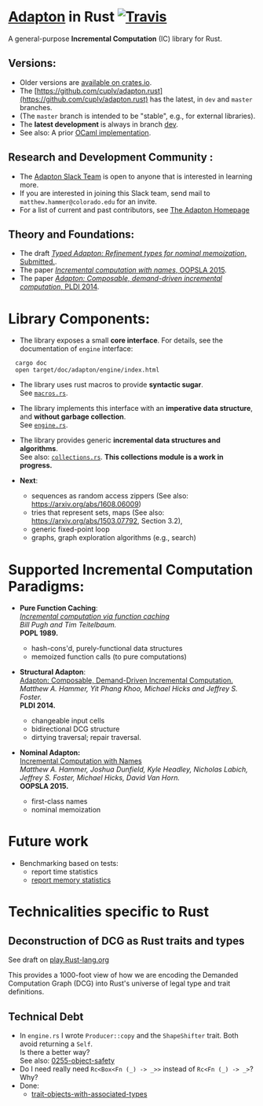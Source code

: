 [Adapton](http://adapton.org) in Rust  [![Travis](https://api.travis-ci.org/cuplv/adapton.rust.svg?branch=master)](https://travis-ci.org/cuplv/adapton.rust)
====================================================================================

A general-purpose **Incremental Computation** (IC) library for Rust.  

Versions:
---------

- Older versions are [available on crates.io](https://crates.io/crates/adapton).  
- The [https://github.com/cuplv/adapton.rust](https://github.com/cuplv/adapton.rust) has the latest, in `dev` and `master` branches.
- (The `master` branch is intended to be "stable", e.g., for external libraries).
- The **latest development** is always in branch [dev](https://github.com/cuplv/adapton.rust/tree/dev).  
- See also: A prior [OCaml implementation](https://github.com/plum-umd/adapton.ocaml).  

Research and Development Community :
--------------------------------------

 - The [Adapton Slack Team](http://adapton-public.slack.com) is open to anyone that is interested in learning more.
 - If you are interested in joining this Slack team, send mail to `matthew.hammer@colorado.edu` for an invite.
 - For a list of current and past contributors, see [The Adapton Homepage](http://adapton.org)

Theory and Foundations:
-----------------------

- The draft [_Typed Adapton: Refinement types for nominal memoization_, Submitted.]().  
- The paper [_Incremental computation with names_, OOPSLA 2015](http://arxiv.org/abs/1503.07792).  
- The paper [_Adapton: Composable, demand-driven incremental computation_, PLDI 2014]().  

Library Components:
=====================

- The library exposes a small **core interface**.
For details, see the documentation of `engine` interface:
```
  cargo doc
  open target/doc/adapton/engine/index.html
```

- The library uses rust macros to provide **syntactic sugar**.  
See [`macros.rs`](https://github.com/cuplv/adapton.rust/blob/master/src/macros.rs).  

- The library implements this interface with an **imperative data structure**, and **without garbage collection**.  
See [`engine.rs`](https://github.com/cuplv/adapton.rust/blob/master/src/engine.rs).

- The library provides generic **incremental data structures and algorithms**.  
See also: [`collections.rs`](https://github.com/cuplv/adapton.rust/blob/master/src/collections.rs).
**This collections module is a work in progress.**
  
- **Next**:  
  - sequences as random access zippers (See also: https://arxiv.org/abs/1608.06009)
  - tries that represent sets, maps (See also: https://arxiv.org/abs/1503.07792, Section 3.2),
  - generic fixed-point loop
  - graphs, graph exploration algorithms (e.g., search)


Supported Incremental Computation Paradigms:
==============================================

- **Pure Function Caching**:  
[*Incremental computation via function caching*](http://dl.acm.org/citation.cfm?id=75305)  
*Bill Pugh and Tim Teitelbaum.*  
**POPL 1989.**  
  - hash-cons'd, purely-functional data structures
  - memoized function calls (to pure computations)

- **Structural Adapton**:  
[Adapton: Composable, Demand-Driven Incremental Computation.](https://www.cs.umd.edu/~hammer/adapton/)  
*Matthew A. Hammer, Yit Phang Khoo, Michael Hicks and Jeffrey S. Foster.*  
**PLDI 2014.**  
  - changeable input cells
  - bidirectional DCG structure
  - dirtying traversal; repair traversal.

- **Nominal Adapton:**  
[Incremental Computation with Names](http://arxiv.org/abs/1503.07792)  
*Matthew A. Hammer, Joshua Dunfield, Kyle Headley, Nicholas Labich, Jeffrey S. Foster, Michael Hicks, David Van Horn.*  
**OOPSLA 2015.**  
  - first-class names
  - nominal memoization
  
Future work
============

- Benchmarking based on tests:
  - report time statistics
  - [report memory statistics](http://stackoverflow.com/questions/30869007/how-to-benchmark-memory-usage-of-a-function)


Technicalities specific to Rust
============================================

Deconstruction of DCG as Rust traits and types
-----------------------------------------------------------------

See draft on [play.Rust-lang.org](http://is.gd/4czIEG)

This provides a 1000-foot view of how we are encoding the Demanded
Computation Graph (DCG) into Rust's universe of legal type and trait
definitions.

Technical Debt
------------------

- In `engine.rs` I wrote `Producer::copy` and the `ShapeShifter` trait.  Both avoid returning a `Self`.  
Is there a better way?  
See also: [0255-object-safety](https://github.com/rust-lang/rfcs/blob/master/text/0255-object-safety.md)  
- Do I need really need `Rc<Box<Fn (_) -> _>>` instead of `Rc<Fn (_) -> _>`?  
Why?  
- Done:
  - [trait-objects-with-associated-types](http://users.rust-lang.org/t/trait-objects-with-associated-types/746/16?u=matthewhammer)



